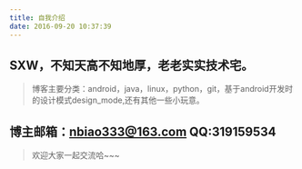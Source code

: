 ```yaml
---
title: 自我介绍
date: 2016-09-20 10:37:39
---
```

## SXW，不知天高不知地厚，老老实实技术宅。
> 博客主要分类：android，java，linux，python，git，基于android开发时的设计模式design_mode,还有其他一些小玩意。

## 博主邮箱：nbiao333@163.com QQ:319159534
> 欢迎大家一起交流哈~~~
